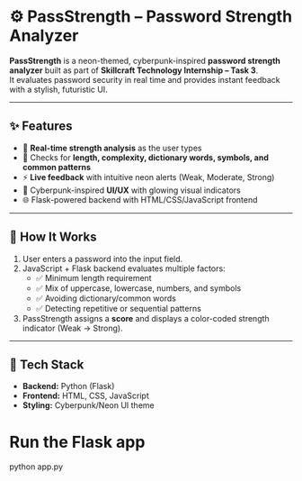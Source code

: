 # ⚙️ PassStrength – Password Strength Analyzer  

**PassStrength** is a neon-themed, cyberpunk-inspired **password strength analyzer** built as part of **Skillcraft Technology Internship – Task 3**.  
It evaluates password security in real time and provides instant feedback with a stylish, futuristic UI.  

---

## ✨ Features  
- 🔐 **Real-time strength analysis** as the user types  
- 📏 Checks for **length, complexity, dictionary words, symbols, and common patterns**  
- ⚡ **Live feedback** with intuitive neon alerts (Weak, Moderate, Strong)  
- 🎨 Cyberpunk-inspired **UI/UX** with glowing visual indicators  
- 🌐 Flask-powered backend with HTML/CSS/JavaScript frontend  

---

## 🧪 How It Works  
1. User enters a password into the input field.  
2. JavaScript + Flask backend evaluates multiple factors:  
   - ✅ Minimum length requirement  
   - ✅ Mix of uppercase, lowercase, numbers, and symbols  
   - ✅ Avoiding dictionary/common words  
   - ✅ Detecting repetitive or sequential patterns  
3. PassStrength assigns a **score** and displays a color-coded strength indicator (Weak → Strong).  

---

## 🚀 Tech Stack  
- **Backend:** Python (Flask)  
- **Frontend:** HTML, CSS, JavaScript  
- **Styling:** Cyberpunk/Neon UI theme  


# Run the Flask app
python app.py
